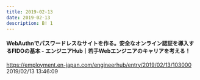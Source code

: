 ```yaml
---
title: 2019-02-13
date: 2019-02-13
description: B! 1
---
```


#### WebAuthnでパスワードレスなサイトを作る。安全なオンライン認証を導入するFIDOの基本 - エンジニアHub｜若手Webエンジニアのキャリアを考える！
https://employment.en-japan.com/engineerhub/entry/2019/02/13/103000<br>
2019/02/13 13:46:09<br>


